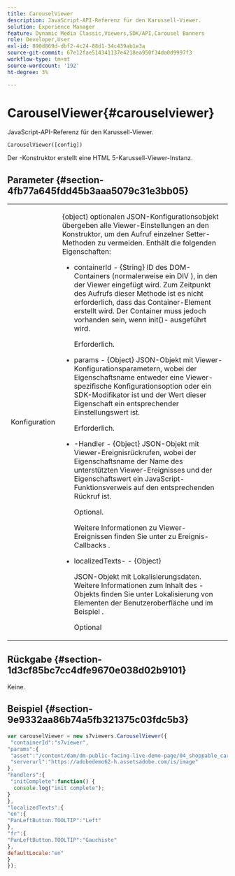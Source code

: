 ```yaml
---
title: CarouselViewer
description: JavaScript-API-Referenz für den Karussell-Viewer.
solution: Experience Manager
feature: Dynamic Media Classic,Viewers,SDK/API,Carousel Banners
role: Developer,User
exl-id: 890d869d-dbf2-4c24-88d1-34c439ab1e3a
source-git-commit: 67e12fae514341137e4218ea950f34da0d9997f3
workflow-type: tm+mt
source-wordcount: '192'
ht-degree: 3%

---
```


# CarouselViewer{#carouselviewer}

JavaScript-API-Referenz für den Karussell-Viewer.

`CarouselViewer([config])`

Der -Konstruktor erstellt eine HTML 5-Karussell-Viewer-Instanz.

## Parameter {#section-4fb77a645fdd45b3aaa5079c31e3bb05}

<table id="table_896DFF34A68A403DB93A6D597461A573"> 
 <tbody> 
  <tr> 
   <td colname="col1"> <p> <span class="codeph"> <span class="varname"> Konfiguration </span> </span> </p> </td> 
   <td colname="col2"> <p> <span class="codeph"> {object} </span> optionalen JSON-Konfigurationsobjekt übergeben alle Viewer-Einstellungen an den Konstruktor, um den Aufruf einzelner Setter-Methoden zu vermeiden. Enthält die folgenden Eigenschaften: </p> <p> 
     <ul id="ul_789DBD5B72ED4C80B685455B0D59494D"> 
      <li id="li_28FDCB53E4AD4097A51F21B876C18FB1"> <p> <span class="codeph"> containerId </span> - <span class="codeph"> {String} </span> ID des DOM-Containers (normalerweise ein <span class="codeph"> DIV </span>), in den der Viewer eingefügt wird. Zum Zeitpunkt des Aufrufs dieser Methode ist es nicht erforderlich, dass das Container-Element erstellt wird. Der Container muss jedoch vorhanden sein, wenn <span class="codeph"> init()-</span> ausgeführt wird. </p> <p>Erforderlich. </p> </li> 
      <li id="li_FDE00392DC1544ABBDD75F81EF814EF2"> <p> <span class="codeph"> params </span> - <span class="codeph"> {Object} </span> JSON-Objekt mit Viewer-Konfigurationsparametern, wobei der Eigenschaftsname entweder eine Viewer-spezifische Konfigurationsoption oder ein SDK-Modifikator ist und der Wert dieser Eigenschaft ein entsprechender Einstellungswert ist. </p> <p>Erforderlich. </p> </li> 
      <li id="li_C534D5091CDA4717BCC48E3EBBF09AB8"> <p> <span class="codeph">-Handler </span> - <span class="codeph"> {Object} </span> JSON-Objekt mit Viewer-Ereignisrückrufen, wobei der Eigenschaftsname der Name des unterstützten Viewer-Ereignisses und der Eigenschaftswert ein JavaScript-Funktionsverweis auf den entsprechenden Rückruf ist. </p> <p>Optional. </p> <p>Weitere Informationen zu Viewer-Ereignissen finden Sie unter <a href="../../../c-html5-aem-asset-viewers/c-html5-aem-carousel/c-html5-aem-carousel-event-callbacks.md#concept-66d5996f2b1b44cab3d5264cda5c50cd" format="dita" scope="local"> </a> zu Ereignis-Callbacks . </p> </li> 
      <li id="li_CD88EDB586B241DBB87B13709F24C454"> <p> <span class="codeph"> localizedTexts-</span> - <span class="codeph"> {Object} </span> </p> <p> JSON-Objekt mit Lokalisierungsdaten. Weitere Informationen zum Inhalt des -Objekts finden Sie unter Lokalisierung von Elementen der Benutzeroberfläche und im Beispiel . </p> <p>Optional </p> </li> 
     </ul> </p> </td> 
  </tr> 
 </tbody> 
</table>

## Rückgabe {#section-1d3cf85bc7cc4dfe9670e038d02b9101}

Keine.

## Beispiel {#section-9e9332aa86b74a5fb321375c03fdc5b3}

```javascript {.line-numbers}
var carouselViewer = new s7viewers.CarouselViewer({ 
 "containerId":"s7viewer", 
"params":{ 
 "asset":"/content/dam/dm-public-facing-live-demo-page/04_shoppable_carousel/05_shoppable_banner", 
 "serverurl":"https://adobedemo62-h.assetsadobe.com/is/image" 
}, 
"handlers":{ 
 "initComplete":function() { 
  console.log("init complete"); 
} 
}, 
"localizedTexts":{ 
"en":{ 
"PanLeftButton.TOOLTIP":"Left" 
}, 
"fr":{ 
"PanLeftButton.TOOLTIP":"Gauchiste" 
}, 
defaultLocale:"en" 
} 
});
```
